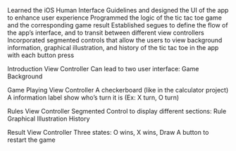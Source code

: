 Learned the iOS Human Interface Guidelines and designed the UI of the app to enhance user experience
Programmed the logic of the tic tac toe game and the corresponding game result
Established segues to define the flow of the app’s interface, and to transit between different view controllers
Incorporated segmented controls that allow the users to view background information, graphical illustration, and history of the tic tac toe in the app with each button press

Introduction View Controller
	Can lead to two user interface:
		Game
		Background

Game Playing View Controller
	A checkerboard (like in the calculator project)
	A information label show who’s turn it is (Ex: X turn, O turn)

Rules View Controller
	Segmented Control to display different sections:
		Rule
		Graphical Illustration
		History

Result View Controller
	Three states: O wins, X wins, Draw
	A button to restart the game